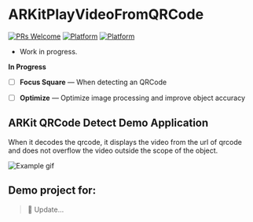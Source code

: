 # ARKitPlayVideoFromQRCode
[![PRs Welcome](https://img.shields.io/badge/ARKit-QRCode%20Detect-brightgreen.svg?style=flat-square)](http://makeapullrequest.com)
[![Platform](http://img.shields.io/badge/Platform-iOS-lightgrey.svg?style=flat)](https://developer.apple.com/resources/)
[![Platform](https://img.shields.io/badge/Swift-5.0-orange.svg?style=flat)](hhttps://swift.org/blog/swift-5-0-released/)



* Work in progress.

**In Progress**

- [ ] **Focus Square** — When detecting an QRCode

- [ ] **Optimize** — Optimize image processing and improve object accuracy 

## ARKit QRCode Detect Demo Application

When it decodes the qrcode, it displays the video from the url of qrcode and does not overflow the video outside the scope of the object.

![Example gif](https://github.com/chinhphamnhu/ARKit-Play-Video-From-QRCode/blob/master/QRCodeFinal/Resources/demo.gif)

## Demo project for:

> 🚀 Update...